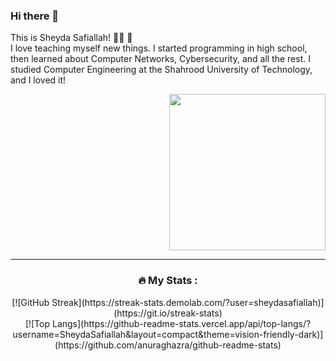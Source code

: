 ### Hi there 👋
This is Sheyda Safiallah! :woman_technologist: :sunflower:  \
I love teaching myself new things. I started programming in high school, then learned about Computer Networks, Cybersecurity, and all the rest. I studied Computer Engineering at the Shahrood University of Technology, and I loved it!

<div id="header" align="right">
  <img src="https://media.giphy.com/media/PrhFiPMUxgPZZtpnk6/giphy.gif" width="250"/>
</div>

---
<div align="center">
  
  ### :fire: My Stats :
<div>
[![GitHub Streak](https://streak-stats.demolab.com/?user=sheydasafiallah)](https://git.io/streak-stats)
</div>
<div>
[![Top Langs](https://github-readme-stats.vercel.app/api/top-langs/?username=SheydaSafiallah&layout=compact&theme=vision-friendly-dark)](https://github.com/anuraghazra/github-readme-stats)

</div>
</div>
